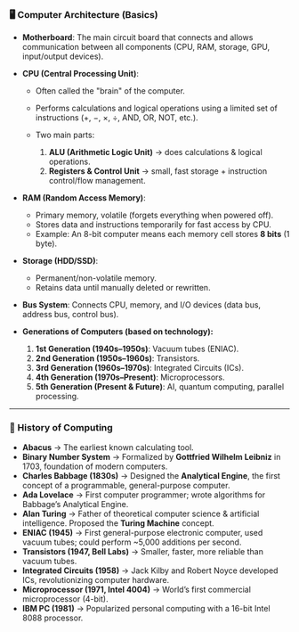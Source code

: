 ### 🖥️ Computer Architecture (Basics)

- **Motherboard**: The main circuit board that connects and allows communication between all components (CPU, RAM, storage, GPU, input/output devices).
- **CPU (Central Processing Unit)**:

  - Often called the "brain" of the computer.
  - Performs calculations and logical operations using a limited set of instructions (+, −, ×, ÷, AND, OR, NOT, etc.).
  - Two main parts:

    1. **ALU (Arithmetic Logic Unit)** → does calculations & logical operations.
    2. **Registers & Control Unit** → small, fast storage + instruction control/flow management.

- **RAM (Random Access Memory)**:

  - Primary memory, volatile (forgets everything when powered off).
  - Stores data and instructions temporarily for fast access by CPU.
  - Example: An 8-bit computer means each memory cell stores **8 bits** (1 byte).

- **Storage (HDD/SSD)**:

  - Permanent/non-volatile memory.
  - Retains data until manually deleted or rewritten.

- **Bus System**: Connects CPU, memory, and I/O devices (data bus, address bus, control bus).
- **Generations of Computers (based on technology):**

  1. **1st Generation (1940s–1950s)**: Vacuum tubes (ENIAC).
  2. **2nd Generation (1950s–1960s)**: Transistors.
  3. **3rd Generation (1960s–1970s)**: Integrated Circuits (ICs).
  4. **4th Generation (1970s–Present)**: Microprocessors.
  5. **5th Generation (Present & Future)**: AI, quantum computing, parallel processing.

---

### 📜 History of Computing

- **Abacus** → The earliest known calculating tool.
- **Binary Number System** → Formalized by **Gottfried Wilhelm Leibniz** in 1703, foundation of modern computers.
- **Charles Babbage (1830s)** → Designed the **Analytical Engine**, the first concept of a programmable, general-purpose computer.
- **Ada Lovelace** → First computer programmer; wrote algorithms for Babbage’s Analytical Engine.
- **Alan Turing** → Father of theoretical computer science & artificial intelligence. Proposed the **Turing Machine** concept.
- **ENIAC (1945)** → First general-purpose electronic computer, used vacuum tubes; could perform ~5,000 additions per second.
- **Transistors (1947, Bell Labs)** → Smaller, faster, more reliable than vacuum tubes.
- **Integrated Circuits (1958)** → Jack Kilby and Robert Noyce developed ICs, revolutionizing computer hardware.
- **Microprocessor (1971, Intel 4004)** → World’s first commercial microprocessor (4-bit).
- **IBM PC (1981)** → Popularized personal computing with a 16-bit Intel 8088 processor.
